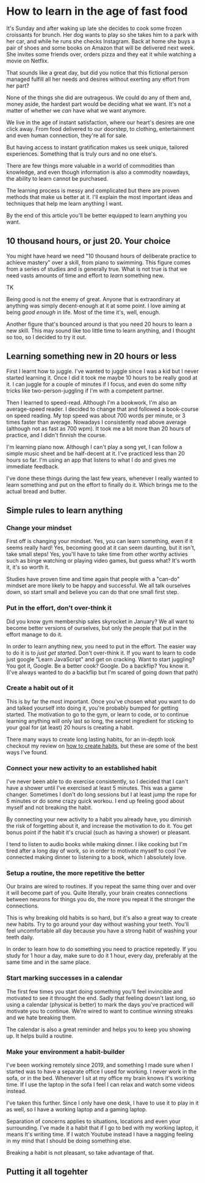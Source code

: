 # How to learn in the age of fast food

It's Sunday and after waking up late she decides to cook some frozen croissants
for brunch. Her dog wants to play so she takes him to a park with her car, and
while he runs she checks Instagram. Back at home she buys a pair of shoes and
some books on Amazon that will be delivered next week. She invites some friends
over, orders pizza and they eat it while watching a movie on Netflix.

That sounds like a great day, but did you notice that this fictional person
managed fulfill all her needs and desires without exerting any effort from her
part?

None of the things she did are outrageous. We could do any of them and, money
aside, the hardest part would be deciding what we want. It's not a matter of
whether we _can_ have what we want anymore.

We live in the age of instant satisfaction, where our heart's desires are one
click away. From food delivered to our doorstep, to clothing, entertainment and
even human connection, they're all for sale.

But having access to instant gratification makes us seek unique, tailored
experiences. Something that is truly ours and no one else's.

There are few things more valuable in a world of commodities than knowledge, and
even though information is also a commodity noawdays, the ability to learn
cannot be purchased.

The learning process is messy and complicated but there are proven methods that
make us better at it. I'll explain the most important ideas and techniques that
help me learn anything I want.

By the end of this article you'll be better equipped to learn anything you want.

## 10 thousand hours, or just 20. Your choice

You might have heard we need "10 thousand hours of deliberate practice to
achieve mastery" over a skill, from piano to swimming. This figure comes from a
series of studies and is generally true. What is not true is that we need vasts
amounts of time and effort to _learn_ something new.

TK

Being good is not the enemy of great. Anyone that is extraordinary at anything
was simply decent-enough at it at some point. I love aiming at being _good
enough_ in life. Most of the time it's, well, enough.

Another figure that's bounced around is that you need 20 hours to learn a new
skill. This may sound like too little time to learn anything, and I thought so
too, so I decided to try it out.

## Learning something new in 20 hours or less

First I learnt how to juggle. I've wanted to juggle since I was a kid but I
never started learning it. Once I did it took me maybe 10 hours to be really
good at it. I can juggle for a couple of minutes if I focus, and even do some
nifty tricks like two-person-juggling if I'm with a competent partner.

Then I learned to speed-read. Although I'm a bookwork, I'm also an average-speed
reader. I decided to change that and followed a book-course on speed reading. My
top speed was about 700 words per minute, or 3 times faster than average.
Nowadays I consistently read above average (although not as fast as 700 wpm). It
took me a bit more than 20 hours of practice, and I didn't finnish the course.

I'm learning piano now. Although I can't play a song yet, I can follow a simple
music sheet and be half-decent at it. I've practiced less than 20 hours so far.
I'm using an app that listens to what I do and gives me immediate feedback.

I've done these things during the last few years, whenever I really wanted to
learn something and put on the effort to finally do it. Which brings me to the
actual bread and butter.

## Simple rules to learn anything

### Change your mindset

First off is changing your mindset. Yes, you can learn something, even if it
seems really hard! Yes, becoming good at it can seem daunting, but it isn't,
take small steps! Yes, you'll have to take time from other worthy activies such
as binge watching or playing video games, but guess what? It's worth it, it's so
worth it.

Studies have proven time and time again that people with a "can-do" mindset are
more likely to be happy and successful. We all talk ourselves down, so start
small and believe you can do that one small first step.

### Put in the effort, don't over-think it

Did you know gym membership sales skyrocket in January? We all want to become
better versions of ourselves, but only the people that put in the effort manage
to do it.

In order to learn anything new, you need to put in the effort. The easier way to
do it is to _just get started_. Don't over-think it. If you want to learn to
code just google "Learn JavaScript" and get on cracking. Want to start juggling?
You got it, Google. Be a better cook? Google. Do a backflip? You know it. (I've
always wanted to do a backflip but I'm scared of going down that path)

### Create a habit out of it

This is by far the most important. Once you've chosen what you want to do and
talked yourself into doing it, you're probably bumped for getting started. The
motivation to go to the gym, or learn to code, or to continue learning anything
will only last so long, the secret ingredient for sticking to your goal for (at
least) 20 hours is creating a habit.

There many ways to create long lasting habits, for an in-depth look checkout my
review on [how to create habits](link), but these are some of the best ways I've
found.

### Connect your new activity to an established habit

I've never been able to do exercise consistently, so I decided that I can't have
a shower until I've exercised at least 5 minutes. This was a game changer.
Sometimes I don't do long sessions but I at least jump the rope for 5 minutes or
do some crazy quick workou. I end up feeling good about myself and not breaking
the habit.

By connecting your new activity to a habit you already have, you diminish the
risk of forgetting about it, and increase the motivation to do it. You get bonus
point if the habit it's crucial (such as having a shower) or pleasant.

I tend to listen to audio books while making dinner. I like cooking but I'm
tired after a long day of work, so in order to motivate myself to cool I've
connected making dinner to listening to a book, which I absolutely love.

### Setup a routine, the more repetitive the better

Our brains are wired to routines. If you repeat the same thing over and over it
will become part of you. Quite literally, your brain creates connections between
neurons for things you do, the more you repeat it the stronger the connections.

This is why breaking old habits is so hard, but it's also a great way to create
new habits. Try to go around your day without washing your teeth. You'll feel
uncomfortable all day because you have a strong habit of washing your teeth
daily.

In order to learn how to do something you need to practice repetedly. If you
study for 1 hour a day, make sure to do it 1 hour, every day, preferably at the
same time and in the same place.

### Start marking successes in a calendar

The first few times you start doing something you'll feel invincible and
motivated to see it throught the end. Sadly that feeling doesn't last long, so
using a calendar (physical is better) to mark the days you've practiced will
motivate you to continue. We're wired to want to continue winning streaks and we
hate breaking them.

The calendar is also a great reminder and helps you to keep you showing up. It
helps build a routine.

### Make your environment a habit-builder

I've been working remotely since 2019, and something I made sure when I started
was to have a separate office I used for working. I never work in the sofa, or
in the bed. Whenever I sit at my office my brain knows it's working time. If I
use the laptop in the sofa I feel I can relax and watch some videos instead.

I've taken this further. Since I only have one desk, I have to use it to play in
it as well, so I have a working laptop and a gaming laptop.

Separation of concerns applies to situations, locations and even your
surrounding. I've made it a habit that if I go to bed with my working laptop, it
means It's writing time. If I watch Youtube instead I have a nagging feeling in
my mind that I should be doing something else.

Breaking a habit is not pleasant, so take advantage of that.

## Putting it all togehter

